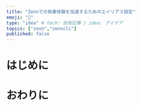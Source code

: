 ```yaml
---
title: "Zennでの執筆体験を加速するためのエイリアス設定"
emoji: "🎢"
type: "idea" # tech: 技術記事 / idea: アイデア
topics: ["zenn","zenncli"]
published: false
---
```


# はじめに

 # おわりに